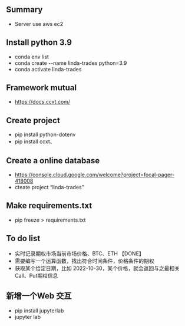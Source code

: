 ## Summary
* Server use aws ec2

## Install python 3.9
* conda env list
* conda create --name linda-trades python=3.9
* conda activate linda-trades


## Framework mutual
* https://docs.ccxt.com/

## Create project 
* pip install python-dotenv
* pip install ccxt、

## Create a online database
* https://console.cloud.google.com/welcome?project=focal-pager-418008
* cteate project “linda-trades”

## Make requirements.txt
* pip freeze > requirements.txt

## To do list
* 实时记录期权市场当前市场价格、BTC、ETH 【DONE】
* 需要编写一个运算函数，找出符合时间条件，价格条件的期权 
* 获取某个给定日期，比如 2022-10-30，某个价格，就会返回与之最相关Call、Put期权信息

## 新增一个Web 交互
* pip install jupyterlab
* jupyter lab